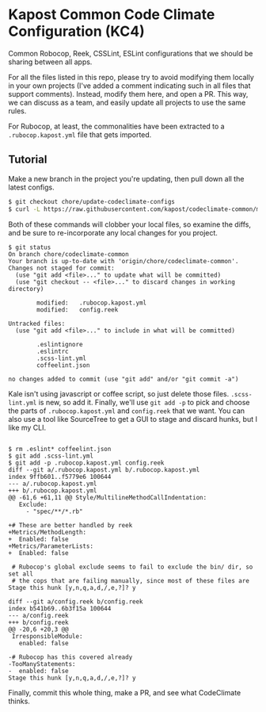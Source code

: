 
# Kapost Common Code Climate Configuration (KC4)

Common Robocop, Reek, CSSLint, ESLint configurations that we should be sharing
between all apps.

For all the files listed in this repo, please try to avoid modifying them
locally in your own projects (I've added a comment indicating such in all files
that support comments). Instead, modify them here, and open a PR. This way, we
can discuss as a team, and easily update all projects to use the same rules.

For Rubocop, at least, the commonalities have been extracted to a
`.rubocop.kapost.yml` file that gets imported.

## Tutorial

Make a new branch in the project you're updating, then pull down all the latest
configs.

```sh
$ git checkout chore/update-codeclimate-configs
$ curl -L https://raw.githubusercontent.com/kapost/codeclimate-common/master/install.sh | bash
```

Both of these commands will clobber your local files, so examine the diffs, and
be sure to re-incorporate any local changes for you project.

```
$ git status
On branch chore/codeclimate-common
Your branch is up-to-date with 'origin/chore/codeclimate-common'.
Changes not staged for commit:
  (use "git add <file>..." to update what will be committed)
  (use "git checkout -- <file>..." to discard changes in working directory)

       	modified:   .rubocop.kapost.yml
       	modified:   config.reek

Untracked files:
  (use "git add <file>..." to include in what will be committed)

       	.eslintignore
       	.eslintrc
       	.scss-lint.yml
       	coffeelint.json

no changes added to commit (use "git add" and/or "git commit -a")
```

Kale isn't using javascript or coffee script, so just delete those files.
`.scss-lint.yml` is new, so add it. Finally, we'll use `git add -p` to pick and
choose the parts of `.rubocop.kapost.yml` and `config.reek` that we want. You
can also use a tool like SourceTree to get a GUI to stage and discard hunks,
but I like my CLI.

```

$ rm .eslint* coffeelint.json
$ git add .scss-lint.yml
$ git add -p .rubocop.kapost.yml config.reek
diff --git a/.rubocop.kapost.yml b/.rubocop.kapost.yml
index 9ffb601..f5779e6 100644
--- a/.rubocop.kapost.yml
+++ b/.rubocop.kapost.yml
@@ -61,6 +61,11 @@ Style/MultilineMethodCallIndentation:
   Exclude:
     - "spec/**/*.rb"

+# These are better handled by reek
+Metrics/MethodLength:
+  Enabled: false
+Metrics/ParameterLists:
+  Enabled: false

 # Rubocop's global exclude seems to fail to exclude the bin/ dir, so set all
 # the cops that are failing manually, since most of these files are
Stage this hunk [y,n,q,a,d,/,e,?]? y

diff --git a/config.reek b/config.reek
index b541b69..6b3f15a 100644
--- a/config.reek
+++ b/config.reek
@@ -20,6 +20,3 @@
 IrresponsibleModule:
   enabled: false

-# Rubocop has this covered already
-TooManyStatements:
-  enabled: false
Stage this hunk [y,n,q,a,d,/,e,?]? y
```

Finally, commit this whole thing, make a PR, and see what CodeClimate thinks.
